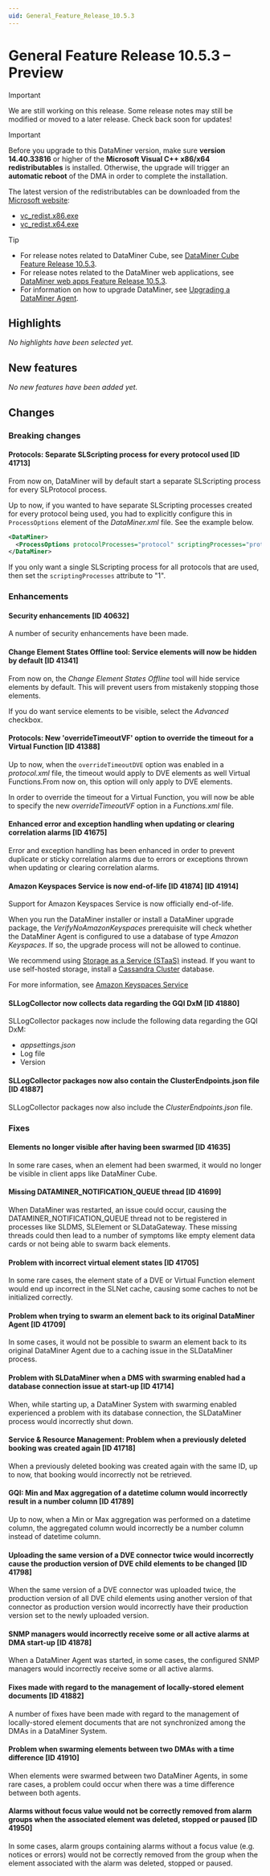 ```yaml
---
uid: General_Feature_Release_10.5.3
---
```


# General Feature Release 10.5.3 – Preview

> [!IMPORTANT]
> We are still working on this release. Some release notes may still be modified or moved to a later release. Check back soon for updates!

> [!IMPORTANT]
>
> Before you upgrade to this DataMiner version, make sure **version 14.40.33816** or higher of the **Microsoft Visual C++ x86/x64 redistributables** is installed. Otherwise, the upgrade will trigger an **automatic reboot** of the DMA in order to complete the installation.
>
> The latest version of the redistributables can be downloaded from the [Microsoft website](https://learn.microsoft.com/en-us/cpp/windows/latest-supported-vc-redist?view=msvc-170#latest-microsoft-visual-c-redistributable-version):
>
> - [vc_redist.x86.exe](https://aka.ms/vs/17/release/vc_redist.x86.exe)
> - [vc_redist.x64.exe](https://aka.ms/vs/17/release/vc_redist.x64.exe)

> [!TIP]
>
> - For release notes related to DataMiner Cube, see [DataMiner Cube Feature Release 10.5.3](xref:Cube_Feature_Release_10.5.3).
> - For release notes related to the DataMiner web applications, see [DataMiner web apps Feature Release 10.5.3](xref:Web_apps_Feature_Release_10.5.3).
> - For information on how to upgrade DataMiner, see [Upgrading a DataMiner Agent](xref:Upgrading_a_DataMiner_Agent).

## Highlights

*No highlights have been selected yet.*

## New features

*No new features have been added yet.*

## Changes

### Breaking changes

#### Protocols: Separate SLScripting process for every protocol used [ID 41713]

<!-- MR 10.6.0 - FR 10.5.3 -->

From now on, DataMiner will by default start a separate SLScripting process for every SLProtocol process.

Up to now, if you wanted to have separate SLScripting processes created for every protocol being used, you had to explicitly configure this in `ProcessOptions` element of the *DataMiner.xml* file. See the example below.

```xml
<DataMiner>
  <ProcessOptions protocolProcesses="protocol" scriptingProcesses="protocol" />
</DataMiner>
```

If you only want a single SLScripting process for all protocols that are used, then set the `scriptingProcesses` attribute to "1".

### Enhancements

#### Security enhancements [ID 40632]

<!-- 40632: MR 10.6.0 - FR 10.5.3 -->

A number of security enhancements have been made.

#### Change Element States Offline tool: Service elements will now be hidden by default [ID 41341]

<!-- MR 10.5.0 - FR 10.5.3 -->

From now on, the *Change Element States Offline* tool will hide service elements by default. This will prevent users from mistakenly stopping those elements.

If you do want service elements to be visible, select the *Advanced* checkbox.

#### Protocols: New 'overrideTimeoutVF' option to override the timeout for a Virtual Function [ID 41388]

<!-- MR 10.6.0 - FR 10.5.3 -->

Up to now, when the `overrideTimeoutDVE` option was enabled in a *protocol.xml* file, the timeout would apply to DVE elements as well Virtual Functions.From now on, this option will only apply to DVE elements.

In order to override the timeout for a Virtual Function, you will now be able to specify the new *overrideTimeoutVF* option in a *Functions.xml* file.

#### Enhanced error and exception handling when updating or clearing correlation alarms [ID 41675]

<!-- MR 10.5.0 - FR 10.5.3 -->

Error and exception handling has been enhanced in order to prevent duplicate or sticky correlation alarms due to errors or exceptions thrown when updating or clearing correlation alarms.

#### Amazon Keyspaces Service is now end-of-life [ID 41874] [ID 41914]

<!-- MR 10.5.0 [CU0] - FR 10.5.3 -->

Support for Amazon Keyspaces Service is now officially end-of-life.

When you run the DataMiner installer or install a DataMiner upgrade package, the *VerifyNoAmazonKeyspaces* prerequisite will check whether the DataMiner Agent is configured to use a database of type *Amazon Keyspaces*. If so, the upgrade process will not be allowed to continue.

We recommend using [Storage as a Service (STaaS)](xref:STaaS) instead. If you want to use self-hosted storage, install a [Cassandra Cluster](xref:Cassandra_database) database.

For more information, see [Amazon Keyspaces Service](xref:Amazon_Keyspaces_Service)

#### SLLogCollector now collects data regarding the GQI DxM [ID 41880]

<!-- MR 10.5.0 - FR 10.5.3 -->

SLLogCollector packages now include the following data regarding the GQI DxM:

- *appsettings.json*
- Log file
- Version

#### SLLogCollector packages now also contain the ClusterEndpoints.json file [ID 41887]

<!-- MR 10.4.0 [CU12] - FR 10.5.3 -->

SLLogCollector packages now also include the *ClusterEndpoints.json* file.

### Fixes

#### Elements no longer visible after having been swarmed [ID 41635]

<!-- MR 10.5.0 - FR 10.5.3 -->
<!-- Not added to MR 10.5.0 -->

In some rare cases, when an element had been swarmed, it would no longer be visible in client apps like DataMiner Cube.

#### Missing DATAMINER_NOTIFICATION_QUEUE thread [ID 41699]

<!-- MR 10.4.0 [CU12] - FR 10.5.3 -->

When DataMiner was restarted, an issue could occur, causing the DATAMINER_NOTIFICATION_QUEUE thread not to be registered in processes like SLDMS, SLElement or SLDataGateway. These missing threads could then lead to a number of symptoms like empty element data cards or not being able to swarm back elements.

#### Problem with incorrect virtual element states [ID 41705]

<!-- MR 10.4.0 [CU12] - FR 10.5.3 -->

In some rare cases, the element state of a DVE or Virtual Function element would end up incorrect in the SLNet cache, causing some caches to not be initialized correctly.

#### Problem when trying to swarm an element back to its original DataMiner Agent [ID 41709]

<!-- MR 10.6.0 - FR 10.5.3 -->
<!-- Not added to MR 10.6.0 -->

In some cases, it would not be possible to swarm an element back to its original DataMiner Agent due to a caching issue in the SLDataMiner process.

#### Problem with SLDataMiner when a DMS with swarming enabled had a database connection issue at start-up [ID 41714]

<!-- MR 10.6.0 - FR 10.5.3 -->
<!-- Not added to MR 10.6.0 -->

When, while starting up, a DataMiner System with swarming enabled experienced a problem with its database connection, the SLDataMiner process would incorrectly shut down.

#### Service & Resource Management: Problem when a previously deleted booking was created again [ID 41718]

<!-- MR 10.4.0 [CU12] - FR 10.5.3 -->

When a previously deleted booking was created again with the same ID, up to now, that booking would incorrectly not be retrieved.

#### GQI: Min and Max aggregation of a datetime column would incorrectly result in a number column [ID 41789]

<!-- MR 10.5.0 - FR 10.5.3 -->

Up to now, when a Min or Max aggregation was performed on a datetime column, the aggregated column would incorrectly be a number column instead of datetime column.

#### Uploading the same version of a DVE connector twice would incorrectly cause the production version of DVE child elements to be changed [ID 41798]

<!-- MR 10.4.0 [CU12] - FR 10.5.3 -->

When the same version of a DVE connector was uploaded twice, the production version of all DVE child elements using another version of that connector as production version would incorrectly have their production version set to the newly uploaded version.

#### SNMP managers would incorrectly receive some or all active alarms at DMA start-up [ID 41878]

<!-- MR 10.4.0 [CU12] - FR 10.5.3 -->

When a DataMiner Agent was started, in some cases, the configured SNMP managers would incorrectly receive some or all active alarms.

#### Fixes made with regard to the management of locally-stored element documents [ID 41882]

<!-- MR 10.5.0 - FR 10.5.3 -->

A number of fixes have been made with regard to the management of locally-stored element documents that are not synchronized among the DMAs in a DataMiner System.

#### Problem when swarming elements between two DMAs with a time difference [ID 41910]

<!-- MR 10.6.0 - FR 10.5.3 -->
<!-- Not added to MR 10.6.0 -->

When elements were swarmed between two DataMiner Agents, in some rare cases, a problem could occur when there was a time difference between both agents.

#### Alarms without focus value would not be correctly removed from alarm groups when the associated element was deleted, stopped or paused [ID 41950]

<!-- MR 10.4.0 [CU12] - FR 10.5.3 -->

In some cases, alarm groups containing alarms without a focus value (e.g. notices or errors) would not be correctly removed from the group when the element associated with the alarm was deleted, stopped or paused.
